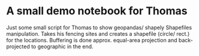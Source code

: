 # A small demo notebook for Thomas
Just some small script for Thomas to show geopandas/ shapely Shapefiles manipulation. 
Takes his fencing sites and creates a shapefile (circle/ rect.) for the locations. 
Buffering is done approx. equal-area projection and back-projected to geographic in the end. 
